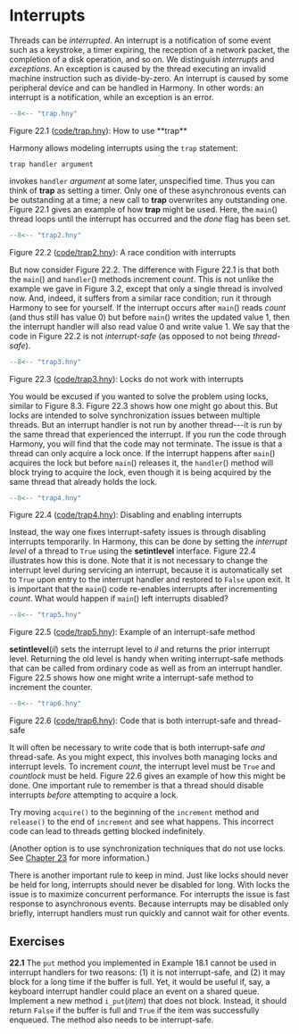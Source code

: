 
# Interrupts 

Threads can be *interrupted*. An interrupt is a notification of some
event such as a keystroke, a timer expiring, the reception of a network
packet, the completion of a disk operation, and so on. We distinguish
*interrupts* and *exceptions*. An exception is caused by the thread
executing an invalid machine instruction such as divide-by-zero. An
interrupt is caused by some peripheral device and can be handled in
Harmony. In other words: an interrupt is a notification, while an
exception is an error.

```python title="trap.hny"
--8<-- "trap.hny"
```

<figcaption>Figure 22.1 (<a href=https://harmony.cs.cornell.edu/code/trap.hny>code/trap.hny</a>): 
How to use **trap** </figcaption>

Harmony allows modeling interrupts using the `trap` statement:
```
trap handler argument
```
invokes `handler` *argument* at some later, unspecified time. Thus you
can think of **trap** as setting a timer. Only one of these asynchronous
events can be outstanding at a time; a new call to **trap** overwrites
any outstanding one. Figure 22.1 gives an example of how **trap** might
be used. Here, the `main`() thread loops until the interrupt has
occurred and the *done* flag has been set.

```python title="trap2.hny"
--8<-- "trap2.hny"
```

<figcaption>Figure 22.2 (<a href=https://harmony.cs.cornell.edu/code/trap2.hny>code/trap2.hny</a>): 
A race condition with interrupts </figcaption>

But now consider Figure 22.2. The difference with Figure 22.1 is that
both the `main`() and `handler`() methods increment *count*. This is not
unlike the example we gave in Figure 3.2, except that only a single
thread is involved now. And, indeed, it suffers from a similar race
condition; run it through Harmony to see for yourself. If the interrupt
occurs after `main`() reads *count* (and thus still has value 0) but
before `main`() writes the updated value 1, then the interrupt handler
will also read value 0 and write value 1. We say that the code in
Figure 22.2 is not *interrupt-safe* (as opposed to not being
*thread-safe*).

```python title="trap3.hny"
--8<-- "trap3.hny"
```

<figcaption>Figure 22.3 (<a href=https://harmony.cs.cornell.edu/code/trap3.hny>code/trap3.hny</a>): 
Locks do not work with interrupts </figcaption>

You would be excused if you wanted to solve the problem using locks,
similar to Figure 8.3. Figure 22.3 shows how one might go about
this. But locks are intended to solve synchronization issues between
multiple threads. But an interrupt handler is not run by another
thread---it is run by the same thread that experienced the interrupt. If
you run the code through Harmony, you will find that the code may not
terminate. The issue is that a thread can only acquire a lock once. If
the interrupt happens after `main`() acquires the lock but before
`main`() releases it, the `handler`() method will block trying to
acquire the lock, even though it is being acquired by the same thread
that already holds the lock.

```python title="trap4.hny"
--8<-- "trap4.hny"
```

<figcaption>Figure 22.4 (<a href=https://harmony.cs.cornell.edu/code/trap4.hny>code/trap4.hny</a>): 
Disabling and enabling interrupts </figcaption>

Instead, the way one fixes interrupt-safety issues is through disabling
interrupts temporarily. In Harmony, this can be done by setting the
*interrupt level* of a thread to `True` using the **setintlevel**
interface. Figure 22.4 illustrates how this is done. Note that it is
not necessary to change the interrupt level during servicing an
interrupt, because it is automatically set to `True` upon entry to the
interrupt handler and restored to `False` upon exit. It is important
that the `main`() code re-enables interrupts after incrementing *count*.
What would happen if `main`() left interrupts disabled?

```python title="trap5.hny"
--8<-- "trap5.hny"
```

<figcaption>Figure 22.5 (<a href=https://harmony.cs.cornell.edu/code/trap5.hny>code/trap5.hny</a>): 
Example of an interrupt-safe method </figcaption>


**setintlevel**(*il*) sets the interrupt level to *il* and returns the
prior interrupt level. Returning the old level is handy when writing
interrupt-safe methods that can be called from ordinary code as well as
from an interrupt handler. Figure 22.5 shows how one might write a
interrupt-safe method to increment the counter.

```python title="trap6.hny"
--8<-- "trap6.hny"
```

<figcaption>Figure 22.6 (<a href=https://harmony.cs.cornell.edu/code/trap6.hny>code/trap6.hny</a>): 
Code that is both interrupt-safe and thread-safe </figcaption>

It will often be necessary to write code that is both interrupt-safe
*and* thread-safe. As you might expect, this involves both managing
locks and interrupt levels. To increment *count*, the interrupt level
must be `True` and *countlock* must be held. Figure 22.6 gives an
example of how this might be done. One important rule to remember is
that a thread should disable interrupts *before* attempting to acquire a
lock.

Try moving `acquire()` to the beginning of the `increment` method
and `release()` to the end of `increment` and see what happens.
This incorrect code can lead to threads getting blocked indefinitely.

(Another option is to use synchronization techniques that do not use
locks. See [Chapter 23](nonblocking.md) for more information.)

There is another important rule to keep in mind. Just like locks should
never be held for long, interrupts should never be disabled for long.
With locks the issue is to maximize concurrent performance. For
interrupts the issue is fast response to asynchronous events. Because
interrupts may be disabled only briefly, interrupt handlers must run
quickly and cannot wait for other events.

## Exercises 

**22.1** The `put` method you implemented in Example 18.1 cannot be used in
interrupt handlers for two reasons: (1) it is not interrupt-safe, and
(2) it may block for a long time if the buffer is full. Yet, it would be
useful if, say, a keyboard interrupt handler could place an event on a
shared queue. Implement a new method `i_put`(*item*) that does not
block. Instead, it should return `False` if the buffer is full and
`True` if the item was successfully enqueued. The method also needs to
be interrupt-safe.

